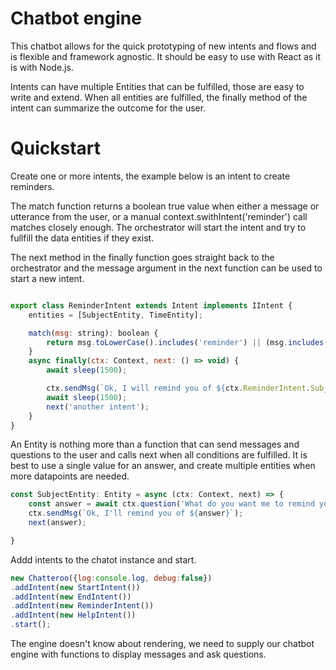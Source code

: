 # Chatbot engine

This chatbot allows for the quick prototyping of new intents and flows and is flexible and framework agnostic. It should be easy to use with React as it is with Node.js.

Intents can have multiple Entities that can be fulfilled, those are easy to write and extend. When all entities are fulfilled, the finally method of the intent can summarize the outcome for the user.

# Quickstart

Create one or more intents, the example below is an intent to create reminders. 

The match function returns a boolean true value when either a message or utterance from the user, or a manual context.swithIntent('reminder') call matches closely enough. The orchestrator will start the intent and try to fullfill the data entities if they exist. 

The next method in the finally function goes straight back to the orchestrator and the message argument in the next function can be used to start a new intent. 

```javascript

export class ReminderIntent extends Intent implements IIntent {
    entities = [SubjectEntity, TimeEntity];

    match(msg: string): boolean {
        return msg.toLowerCase().includes('reminder') || (msg.includes('remind') && msg.includes('me'))
    }
    async finally(ctx: Context, next: () => void) {
        await sleep(1500);

        ctx.sendMsg(`Ok, I will remind you of ${ctx.ReminderIntent.SubjectEntity} @ ${ctx.ReminderIntent.TimeEntity}`)
        await sleep(1500);
        next('another intent');
    }
}

```
An Entity is nothing more than a function that can send messages and questions to the user and calls next when all conditions are fulfilled. It is best to use a single value for an answer, and create multiple entities when more datapoints are needed. 

```javascript
const SubjectEntity: Entity = async (ctx: Context, next) => {
    const answer = await ctx.question('What do you want me to remind you of? \n')
    ctx.sendMsg(`Ok, I'll remind you of ${answer}`);
    next(answer);

}
```


Addd intents to the chatot instance and start.
```javascript
new Chatteroo({log:console.log, debug:false})
.addIntent(new StartIntent())
.addIntent(new EndIntent())
.addIntent(new ReminderIntent())
.addIntent(new HelpIntent())
.start();
```

The engine doesn't know about rendering, we need to supply our chatbot engine with functions to display messages and ask questions. 